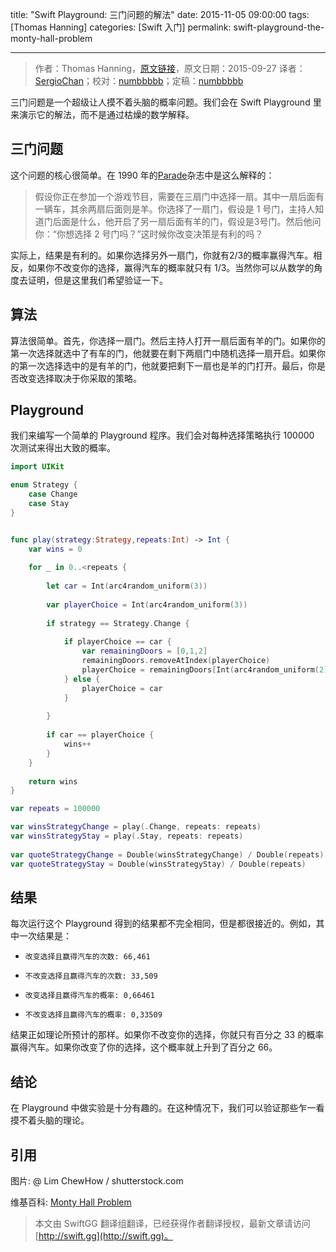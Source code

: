 title: "Swift Playground: 三门问题的解法"
date: 2015-11-05 09:00:00
tags: [Thomas Hanning]
categories: [Swift 入门]
permalink: swift-playground-the-monty-hall-problem

---
> 作者：Thomas Hanning，[原文链接](http://www.thomashanning.com/swift-playground-the-monty-hall-problem/)，原文日期：2015-09-27
> 译者：[SergioChan](https://github.com/SergioChan)；校对：[numbbbbb](http://numbbbbb.com/)；定稿：[numbbbbb](http://numbbbbb.com/)
  








三门问题是一个超级让人摸不着头脑的概率问题。我们会在 Swift Playground 里来演示它的解法，而不是通过枯燥的数学解释。

<!--more-->

## 三门问题

这个问题的核心很简单。在 1990 年的[Parade](https://en.wikipedia.org/wiki/Parade_(magazine))杂志中是这么解释的：

> 假设你正在参加一个游戏节目，需要在三扇门中选择一扇。其中一扇后面有一辆车，其余两扇后面则是羊。你选择了一扇门，假设是 1 号门，主持人知道门后面是什么，他开启了另一扇后面有羊的门，假设是3号门。然后他问你：“你想选择 2 号门吗？”这时候你改变决策是有利的吗？

实际上，结果是有利的。如果你选择另外一扇门，你就有2/3的概率赢得汽车。相反，如果你不改变你的选择，赢得汽车的概率就只有 1/3。当然你可以从数学的角度去证明，但是这里我们希望验证一下。

## 算法

算法很简单。首先，你选择一扇门。然后主持人打开一扇后面有羊的门。如果你的第一次选择就选中了有车的门，他就要在剩下两扇门中随机选择一扇开启。如果你的第一次选择选中的是有羊的门，他就要把剩下一扇也是羊的门打开。最后，你是否改变选择取决于你采取的策略。

## Playground

我们来编写一个简单的 Playground 程序。我们会对每种选择策略执行 100000 次测试来得出大致的概率。

```Swift
import UIKit

enum Strategy {
    case Change
    case Stay
}


func play(strategy:Strategy,repeats:Int) -> Int {
    var wins = 0
    
    for _ in 0..<repeats {
        
        let car = Int(arc4random_uniform(3))
        
        var playerChoice = Int(arc4random_uniform(3))
        
        if strategy == Strategy.Change {
            
            if playerChoice == car {
                var remainingDoors = [0,1,2]
                remainingDoors.removeAtIndex(playerChoice)
                playerChoice = remainingDoors[Int(arc4random_uniform(2))]
            } else {
                playerChoice = car
            }
            
        }
        
        if car == playerChoice {
            wins++
        }
    }
    
    return wins
}

var repeats = 100000

var winsStrategyChange = play(.Change, repeats: repeats)
var winsStrategyStay = play(.Stay, repeats: repeats)
        
var quoteStrategyChange = Double(winsStrategyChange) / Double(repeats)
var quoteStrategyStay = Double(winsStrategyStay) / Double(repeats)
```

## 结果

每次运行这个 Playground 得到的结果都不完全相同，但是都很接近的。例如，其中一次结果是：

*     改变选择且赢得汽车的次数: 66,461
*     不改变选择且赢得汽车的次数: 33,509
*     改变选择且赢得汽车的概率: 0,66461
*     不改变选择且赢得汽车的概率: 0,33509

结果正如理论所预计的那样。如果你不改变你的选择，你就只有百分之 33 的概率赢得汽车。如果你改变了你的选择，这个概率就上升到了百分之 66。

## 结论

在 Playground 中做实验是十分有趣的。在这种情况下，我们可以验证那些乍一看摸不着头脑的理论。

## 引用

图片: @ Lim ChewHow / shutterstock.com

维基百科: [Monty Hall Problem](https://en.wikipedia.org/wiki/Monty_Hall_problem)


> 本文由 SwiftGG 翻译组翻译，已经获得作者翻译授权，最新文章请访问 [http://swift.gg](http://swift.gg)。